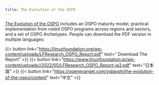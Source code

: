 ```yaml
---
title: The Evolution of the OSPO
---
```


[The Evolution of the OSPO](https://linuxfoundation.org/tools/the-evolution-of-the-open-source-program-office-ospo/) includes an OSPO maturity model, practical implementation from noted OSPO programs across regions and sectors, and a set of OSPO Archetypes. People can download the PDF version in multiple languages:

{{< button link="https://linuxfoundation.org/wp-content/uploads/LFResearch_OSPO_Report.pdf" text=" Download The Report" >}}
{{< button link="https://www.linuxfoundation.jp/wp-content/uploads//2022/05/LFResearch_OSPO_Report-ja3.pdf" text="日本語" >}}
{{< button link="https://openevangel.com/yidaoshi/the-evolution-of-the-ospo/content" text="中文" >}}